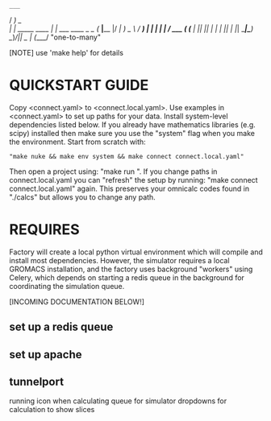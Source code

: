     ___                                    
   / __)              _                    
 _| |__ _____  ____ _| |_ ___   ____ _   _ 
(_   __|____ |/ ___|_   _) _ \ / ___) | | |
  | |  / ___ ( (___  | || |_| | |   | |_| |
  |_|  \_____|\____)  \__)___/|_|    \__  |
                                    (____/ 
             "one-to-many"

[NOTE] use 'make help' for details

# QUICKSTART GUIDE

Copy <connect.yaml> to <connect.local.yaml>.
Use examples in <connect.yaml> to set up paths for your data.
Install system-level dependencies listed below.
If you already have mathematics libraries (e.g. scipy) installed
then make sure you use the "system" flag when you make the environment.
Start from scratch with:

	"make nuke && make env system && make connect connect.local.yaml"

Then open a project using: "make run <project>". If you change 
paths in connect.local.yaml you can "refresh" the setup by running:
"make connect connect.local.yaml" again. This preserves your omnicalc
codes found in "./calcs" but allows you to change any path.

# REQUIRES

Factory will create a local python virtual environment which will
compile and install most dependencies. However, the simulator requires
a local GROMACS installation, and the factory uses background "workers"
using Celery, which depends on starting a redis queue in the background
for coordinating the simulation queue. 

[INCOMING DOCUMENTATION BELOW!]

## set up a redis queue
## set up apache
## tunnelport

running icon when calculating
queue for simulator
dropdowns for calculation to show slices
